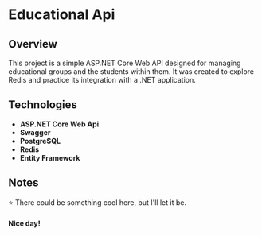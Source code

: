 # Educational Api

## Overview

This project is a simple ASP.NET Core Web API designed for managing educational groups and the students within them. It was created to explore Redis and practice its integration with a .NET application.

## Technologies

- **ASP.NET Core Web Api**
- **Swagger**
- **PostgreSQL**
- **Redis**
- **Entity Framework**

## Notes

⭐️ There could be something cool here, but I'll let it be.

#### Nice day!
